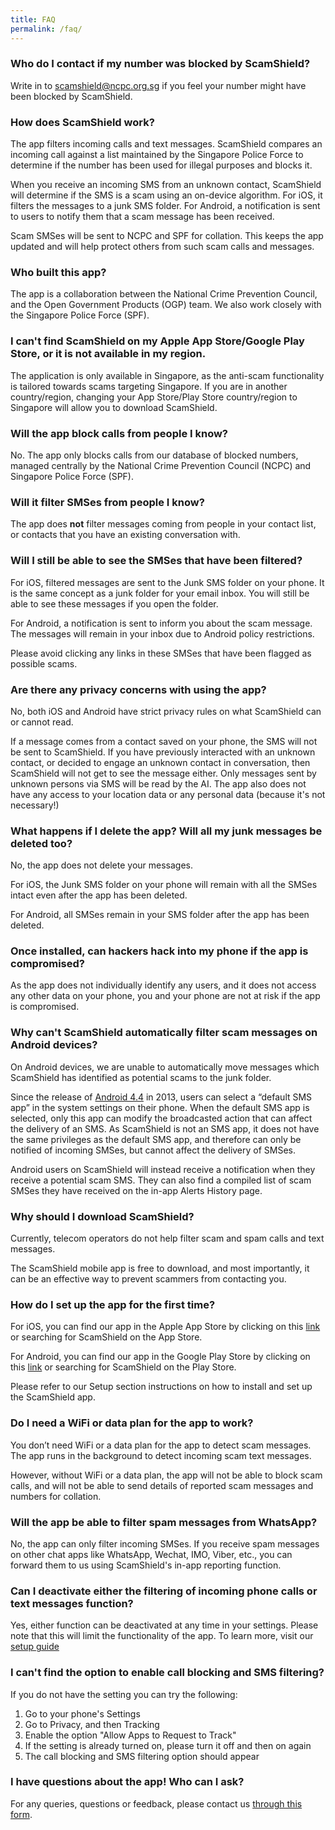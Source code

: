 ```yaml
---
title: FAQ
permalink: /faq/
---
```

### Who do I contact if my number was blocked by ScamShield?
Write in to [scamshield@ncpc.org.sg](mailto:scamshield@ncpc.org.sg) if you feel  your number might have been blocked by ScamShield. 


### How does ScamShield work?

The app filters incoming calls and text messages. ScamShield compares an incoming call against a list maintained by the Singapore Police Force to determine if the number has been used for illegal purposes and blocks it. 

When you receive an incoming SMS from an unknown contact, ScamShield will determine if the SMS is a scam using an on-device algorithm. For iOS, it filters the messages to a junk SMS folder. For Android, a notification is sent to users to notify them that a scam message has been received. 

Scam SMSes will be sent to NCPC and SPF for collation. This keeps the app updated and will help protect others from such scam calls and messages.

### Who built this app?

The app is a collaboration between the National Crime Prevention Council, and the Open Government Products (OGP) team. We also work closely with the Singapore Police Force (SPF).

### I can't find ScamShield on my Apple App Store/Google Play Store, or it is not available in my region.

The application is only available in Singapore, as the anti-scam functionality is tailored towards scams targeting Singapore. If you are in another country/region, changing your App Store/Play Store country/region to Singapore will allow you to download ScamShield. 


### Will the app block calls from people I know?

No. The app only blocks calls from our database of blocked numbers, managed centrally by the National Crime Prevention Council (NCPC) and Singapore Police Force (SPF).

### Will it filter SMSes from people I know?

The app does **not** filter messages coming from people in your contact list, or contacts that you have an existing conversation with.

### Will I still be able to see the SMSes that have been filtered?

For iOS, filtered messages are sent to the Junk SMS folder on your phone. It is the same concept as a junk folder for your email inbox. You will still be able to see these messages if you open the folder.

For Android, a notification is sent to inform you about the scam message. The messages will remain in your inbox due to Android policy restrictions.

Please avoid clicking any links in these SMSes that have been flagged as possible scams.

### Are there any privacy concerns with using the app?

No, both iOS and Android have strict privacy rules on what ScamShield can or cannot read. 

If a message comes from a contact saved on your phone, the SMS will not be sent to ScamShield. If you have previously interacted with an unknown contact, or decided to engage an unknown contact in conversation, then ScamShield will not get to see the message either. Only messages sent by unknown persons via SMS will be read by the AI. The app also does not have any access to your location data or any personal data (because it's not necessary!)

### What happens if I delete the app? Will all my junk messages be deleted too?

No, the app does not delete your messages. 

For iOS, the Junk SMS folder on your phone will remain with all the SMSes intact even after the app has been deleted. 

For Android, all SMSes remain in your SMS folder after the app has been deleted.


### Once installed, can hackers hack into my phone if the app is compromised?

As the app does not individually identify any users, and it does not access any other data on your phone, you and your phone are not at risk if the app is compromised.


### Why can't ScamShield automatically filter scam messages on Android devices?

On Android devices, we are unable to automatically move messages which ScamShield has identified as potential scams to the junk folder. 

Since the release of [Android 4.4](https://developer.android.com/about/versions/kitkat/android-4.4#SMS) in 2013, users can select a “default SMS app” in the system settings on their phone. When the default SMS app is selected, only this app can modify the broadcasted action that can affect the delivery of an SMS. As ScamShield is not an SMS app, it does not have the same privileges as the default SMS app, and therefore can only be notified of incoming SMSes, but cannot affect the delivery of SMSes. 

Android users on ScamShield will instead receive a notification when they receive a potential scam SMS. They can also find a compiled list of scam SMSes they have received on the in-app Alerts History page.

### Why should I download ScamShield?

Currently, telecom operators do not help filter scam and spam calls and text messages. 

The ScamShield mobile app is free to download, and most importantly, it can be an effective way to prevent scammers from contacting you. 

### How do I set up the app for the first time?

For iOS, you can find our app in the Apple App Store by clicking on this [link](https://apps.apple.com/sg/app/scamshield/id1497144087) or searching for ScamShield on the App Store.

For Android, you can find our app in the Google Play Store by clicking on this [link](https://play.google.com/store/apps/details?id=sg.gov.scamshield) or searching for ScamShield on the Play Store.

Please refer to our Setup section instructions on how to install and set up the ScamShield app.

### Do I need a WiFi or data plan for the app to work?

You don’t need WiFi or a data plan for the app to detect scam messages. The app runs in the background to detect incoming scam text messages. 

However, without WiFi or a data plan, the app will not be able to block scam calls, and will not be able to send details of reported scam messages and numbers for collation.

### Will the app be able to filter spam messages from WhatsApp?

No, the app can only filter incoming SMSes. If you receive spam messages on other chat apps like WhatsApp, Wechat, IMO, Viber, etc., you can forward them to us using ScamShield's in-app reporting function. 

### Can I deactivate either the filtering of incoming phone calls or text messages function?

Yes, either function can be deactivated at any time in your settings. Please note that this will limit the functionality of the app. To learn more, visit our [setup guide](/setup-guide/permalink/)

### I can't find the option to enable call blocking and SMS filtering?

If you do not have the setting you can try the following:
1. Go to your phone's Settings
2. Go to Privacy, and then Tracking 
3. Enable the option "Allow Apps to Request to Track"
4. If the setting is already turned on, please turn it off and then on again
5. The call blocking and SMS filtering option should appear

### I have questions about the app! Who can I ask?

For any queries, questions or feedback, please contact us [through this form](https:/go.gov.sg/scamshield-feedback).